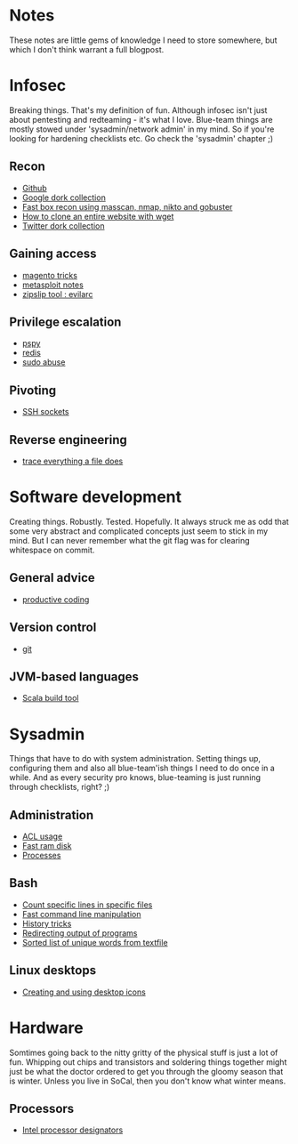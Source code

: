 # Notes

These notes are little gems of knowledge I need to store somewhere, but which I don't think warrant a full blogpost.

# Infosec

Breaking things. That's my definition of fun. Although infosec isn't just about pentesting and redteaming - it's what I love. Blue-team things are mostly stowed under 'sysadmin/network admin' in my mind. So if you're looking for hardening checklists etc. Go check the 'sysadmin' chapter ;)

## Recon

- [Github](infosec/recon/github.md)
- [Google dork collection](infosec/recon/google_dorks.md)
- [Fast box recon using masscan, nmap, nikto and gobuster](infosec/recon/fast_box_recon.md)
- [How to clone an entire website with wget](infosec/recon/clone_website_with_wget.md)
- [Twitter dork collection](infosec/recon/twitter_dorks.md)

## Gaining access

- [magento tricks](infosec/gaining_access/magento.md)
- [metasploit notes](infosec/gaining_access/metasploit.md)
- [zipslip tool : evilarc](https://github.com/ptoomey3/evilarc)

## Privilege escalation

- [pspy](infosec/privesc/pspy.md)
- [redis](infosec/privesc/redis.md)
- [sudo abuse](infosec/privesc/sudo_abuse.md)

## Pivoting

- [SSH sockets](infosec/pivoting/ssh-pivoting.md)

## Reverse engineering

- [trace everything a file does](infosec/reverse_engineering/trace_everything_a_file_does.md)

# Software development

Creating things. Robustly. Tested. Hopefully. It always struck me as odd that some very abstract and complicated concepts just seem to stick in my mind. But I can never remember what the git flag was for clearing whitespace on commit.

## General advice

- [productive coding](software_development/productive_coding.md)

## Version control

- [git](software_development/git/git.md)

## JVM-based languages

- [Scala build tool](software_development/jvm/sbt.md)

# Sysadmin

Things that have to do with system administration. Setting things up, configuring them and also all blue-team'ish things I need to do once in a while. And as every security pro knows, blue-teaming is just running through checklists, right? ;)

## Administration

- [ACL usage](sysadmin/administration/acl.md)
- [Fast ram disk](sysadmin/administration/fast_ram_disk.md)
- [Processes](sysadmin/administration/process.md)

## Bash

- [Count specific lines in specific files](sysadmin/bash/count_lines.md)
- [Fast command line manipulation](sysadmin/bash/manipulating_commandline.md)
- [History tricks](sysadmin/bash/bash_history.md)
- [Redirecting output of programs](sysadmin/bash/redirecting_output.md)
- [Sorted list of unique words from textfile](sysadmin/bash/sorted_list_of_words_from_textfile.md)

## Linux desktops

- [Creating and using desktop icons](sysadmin/linux_desktops/desktop_icons.md)

# Hardware

Somtimes going back to the nitty gritty of the physical stuff is just a lot of fun. Whipping out chips and transistors and soldering things together might just be what the doctor ordered to get you through the gloomy season that is winter. Unless you live in SoCal, then you don't know what winter means.

## Processors

- [Intel processor designators](hardware/intel_proc_designators.md)
